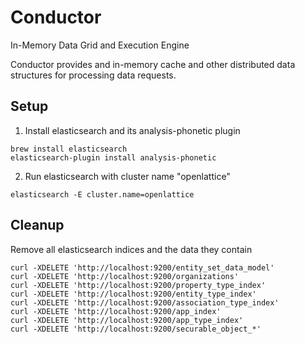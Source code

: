 Conductor
=======================

In-Memory Data Grid and Execution Engine

Conductor provides and in-memory cache and other distributed data structures for processing data requests.

## Setup
1. Install elasticsearch and its analysis-phonetic plugin
```
brew install elasticsearch
elasticsearch-plugin install analysis-phonetic
```
2. Run elasticsearch with cluster name "openlattice"
```
elasticsearch -E cluster.name=openlattice
```

## Cleanup
Remove all elasticsearch indices and the data they contain
```
curl -XDELETE 'http://localhost:9200/entity_set_data_model'
curl -XDELETE 'http://localhost:9200/organizations'
curl -XDELETE 'http://localhost:9200/property_type_index'
curl -XDELETE 'http://localhost:9200/entity_type_index'
curl -XDELETE 'http://localhost:9200/association_type_index'
curl -XDELETE 'http://localhost:9200/app_index'
curl -XDELETE 'http://localhost:9200/app_type_index'
curl -XDELETE 'http://localhost:9200/securable_object_*'
```
